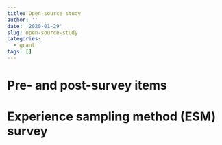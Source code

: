 ```yaml
---
title: Open-source study
author: ''
date: '2020-01-29'
slug: open-source-study
categories:
  - grant
tags: []
---
```




# Pre- and post-survey items

# Experience sampling method (ESM) survey